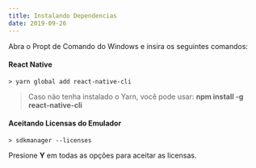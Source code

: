 ```yaml
---
title: Instalando Dependencias
date: 2019-09-26
---
```

Abra o Propt de Comando do Windows e insira os seguintes comandos:

#### React Native
`> yarn global add react-native-cli`

>Caso não tenha instalado o Yarn, você pode usar: **npm install -g react-native-cli**

#### Aceitando Licensas do Emulador
`> sdkmanager --licenses`

Presione **Y** em todas as opções para aceitar as licensas.